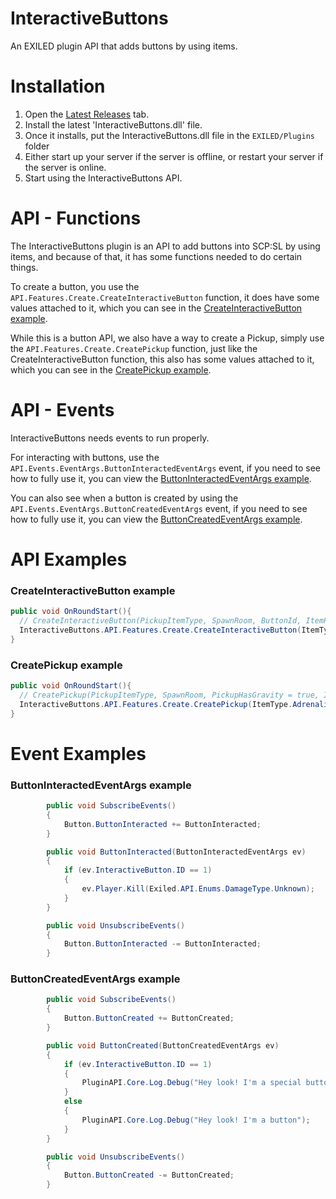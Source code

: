 # InteractiveButtons
An EXILED plugin API that adds buttons by using items.

# Installation
1. Open the [Latest Releases](https://github.com/InteractDev/InteractiveButtons/releases/latest) tab.
2. Install the latest 'InteractiveButtons.dll' file.
3. Once it installs, put the InteractiveButtons.dll file in the ```EXILED/Plugins``` folder
4. Either start up your server if the server is offline, or restart your server if the server is online.
5. Start using the InteractiveButtons API.
   
# API - Functions
The InteractiveButtons plugin is an API to add buttons into SCP:SL by using items, and because of that, it has some functions needed to do certain things.

To create a button, you use the ```API.Features.Create.CreateInteractiveButton``` function, it does have some values attached to it, which you can see in the [CreateInteractiveButton example](#createinteractivebutton-example).

While this is a button API, we also have a way to create a Pickup, simply use the ```API.Features.Create.CreatePickup``` function, just like the CreateInteractiveButton function, this also has some values attached to it, which you can see in the [CreatePickup example](#createpickup-example).

# API - Events
InteractiveButtons needs events to run properly.

For interacting with buttons, use the ```API.Events.EventArgs.ButtonInteractedEventArgs``` event, if you need to see how to fully use it, you can view the [ButtonInteractedEventArgs example](#buttoninteractedeventargs-example).

You can also see when a button is created by using the ```API.Events.EventArgs.ButtonCreatedEventArgs``` event, if you need to see how to fully use it, you can view the [ButtonCreatedEventArgs example](#buttoncreatedeventargs-example).

# API Examples
### CreateInteractiveButton example

```csharp
public void OnRoundStart(){
  // CreateInteractiveButton(PickupItemType, SpawnRoom, ButtonId, ItemPickupTime = 1f, PickupHasGravity = true, ItemSpawnOffset = Vector3.zero, ItemScale = Vector3.one, ItemRotation = Quaternion.Euler(0, 0, 0))
  InteractiveButtons.API.Features.Create.CreateInteractiveButton(ItemType.SCP207, RoomType.EzGateA, 1, 1f, true, new Vector3(0, 2, 0), new Vector3(2, 2, 2), Quaternion.Euler(0, 0, 0));
}
```

### CreatePickup example

```csharp
public void OnRoundStart(){
  // CreatePickup(PickupItemType, SpawnRoom, PickupHasGravity = true, ItemPickupTime = 1f, ItemSpawnOffset = Vector3.zero, ItemScale = Vector3.one, ItemRotation = Quaternion.Euler(0, 0, 0))
  InteractiveButtons.API.Features.Create.CreatePickup(ItemType.Adrenaline, Exiled.API.Enums.RoomType.Lcz330, true, 1f, Vector3.zero, Vector3.one, Quaternion.Euler(0, 0, 0));
}
```

# Event Examples

### ButtonInteractedEventArgs example
```csharp
        public void SubscribeEvents()
        {
            Button.ButtonInteracted += ButtonInteracted;
        }

        public void ButtonInteracted(ButtonInteractedEventArgs ev)
        {
            if (ev.InteractiveButton.ID == 1)
            {
                ev.Player.Kill(Exiled.API.Enums.DamageType.Unknown);
            }
        }

        public void UnsubscribeEvents()
        {
            Button.ButtonInteracted -= ButtonInteracted;
        }
```

### ButtonCreatedEventArgs example
```csharp
        public void SubscribeEvents()
        {
            Button.ButtonCreated += ButtonCreated;
        }

        public void ButtonCreated(ButtonCreatedEventArgs ev)
        {
            if (ev.InteractiveButton.ID == 1)
            {
                PluginAPI.Core.Log.Debug("Hey look! I'm a special button");
            }
            else
            {
                PluginAPI.Core.Log.Debug("Hey look! I'm a button");
            }
        }

        public void UnsubscribeEvents()
        {
            Button.ButtonCreated -= ButtonCreated;
        }
```
